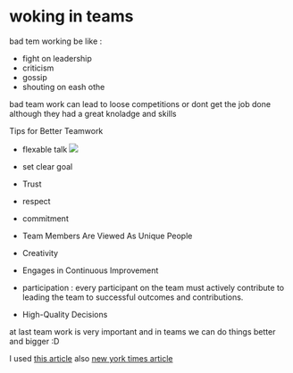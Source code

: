 # woking in teams 

bad tem working be like : 

- fight on leadership 
- criticism
- gossip 
- shouting on eash othe

bad team work can lead to loose competitions or dont get the job done although they had a great knoladge and skills 


Tips for Better Teamwork

- flexable talk 
  ![](https://www.thebalancecareers.com/thmb/o5uffXzYzOxJx7zDk9R0lfOvsE8=/1500x0/filters:no_upscale():max_bytes(150000):strip_icc():format(webp)/tips-for-better-teamwork-1919225_v4-5b4dfa2746e0fb00371186e0.png)
- set clear goal
- Trust
- respect 
- commitment 
- Team Members Are Viewed As Unique People
- Creativity 
- Engages in Continuous Improvement
- participation : every participant on the team must actively contribute to leading the team to successful outcomes and contributions.

- High-Quality Decisions 


at last team work is very important and in teams we can do things better and bigger :D

I used [this article](https://www.thebalancecareers.com/tips-for-better-teamwork-1919225) 
also [new york times article](https://www.nytimes.com/2016/02/28/magazine/what-google-learned-from-its-quest-to-build-the-perfect-team.html)